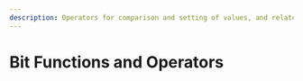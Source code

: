 ```yaml
---
description: Operators for comparison and setting of values, and related functions. They all return a result of the `BIGINT UNSIGNED` type
---
```


# Bit Functions and Operators

